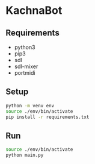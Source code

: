 # KachnaBot

## Requirements

* python3
* pip3
* sdl
* sdl-mixer
* portmidi

## Setup
```sh
python -m venv env
source ./env/bin/activate
pip install -r requirements.txt
```

## Run
```sh
source ./env/bin/activate
python main.py
```


